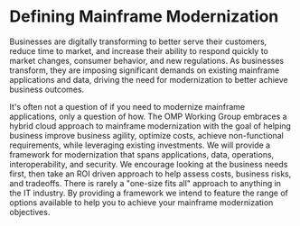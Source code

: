 # Defining Mainframe Modernization

Businesses are digitally transforming to better serve their customers,
reduce time to market, and increase their ability to respond quickly to
market changes, consumer behavior, and new regulations. As businesses
transform, they are imposing significant demands on existing mainframe
applications and data, driving the need for modernization to better
achieve business outcomes.

It's often not a question of if you need to modernize mainframe
applications, only a question of how. The OMP Working Group embraces a
hybrid cloud approach to mainframe modernization with the goal of
helping business improve business agility, optimize costs, achieve
non-functional requirements, while leveraging existing investments. We
will provide a framework for modernization that spans applications,
data, operations, interoperability, and security. We encourage looking
at the business needs first, then take an ROI driven approach to help
assess costs, business risks, and tradeoffs. There is rarely a "one-size
fits all" approach to anything in the IT industry. By providing a
framework we intend to feature the range of options available to help
you to achieve your mainframe modernization objectives.
